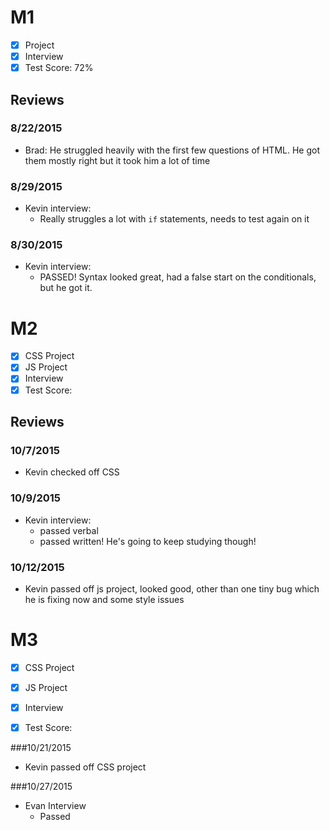 # M1

- [x] Project
- [x] Interview
- [x] Test Score: 72%

## Reviews

### 8/22/2015

- Brad: He struggled heavily with the first few questions of HTML. He got them mostly right but it took him a lot of time


### 8/29/2015

- Kevin interview:
  - Really struggles a lot with `if` statements, needs to test again on it

### 8/30/2015

- Kevin interview:
  - PASSED! Syntax looked great, had a false start on the conditionals, but he got it.

# M2

- [x] CSS Project
- [x] JS Project
- [x] Interview
- [x] Test Score: 

## Reviews

### 10/7/2015

- Kevin checked off CSS

### 10/9/2015

- Kevin interview:
  - passed verbal
  - passed written! He's going to keep studying though!

### 10/12/2015

- Kevin passed off js project, looked good, other than one tiny bug which he is fixing now and some style issues


# M3

- [x] CSS Project
- [x] JS Project
- [x] Interview
- [x] Test Score: 


###10/21/2015 

- Kevin passed off CSS project


###10/27/2015

- Evan Interview
  - Passed
